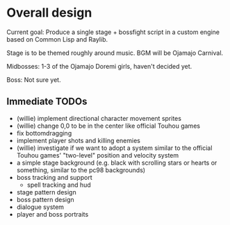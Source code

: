 # Overall design
Current goal: Produce a single stage + bossfight script in a custom engine based on Common
Lisp and Raylib.

Stage is to be themed roughly around music. BGM will be Ojamajo Carnival.

Midbosses: 1-3 of the Ojamajo Doremi girls, haven't decided yet.

Boss: Not sure yet.

## Immediate TODOs
* (willie) implement directional character movement sprites
* (willie) change 0,0 to be in the center like official Touhou games
* fix bottomdragging
* implement player shots and killing enemies
* (willie) investigate if we want to adopt a system similar to the official Touhou games'
  "two-level" position and velocity system
* a simple stage background (e.g. black with scrolling stars or hearts or something, similar to the pc98 backgrounds)
* boss tracking and support
  * spell tracking and hud
* stage pattern design
* boss pattern design
* dialogue system
* player and boss portraits

